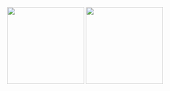 <!--### Hi there 👋-->

<div align="center">
<img height="180em" src="https://github-readme-stats.vercel.app/api?username=A-Bartolomeu&show_icons=true&include_all_commits=true&ring_color=703ee5&title_color=5215fc&text_color=262552&icon_color=703ee5"/>
<img height="180em" src="https://github-readme-stats.vercel.app/api/top-langs/?username=A-Bartolomeu&layout=compact&title_color=5215fc&text_color=262552&text_bold=true"/>
</div>



<!--
**A-Bartolomeu/A-Bartolomeu** is a ✨ _special_ ✨ repository because its `README.md` (this file) appears on your GitHub profile.

Here are some ideas to get you started:

- 🔭 I’m currently working on ...
- 🌱 I’m currently learning ...
- 👯 I’m looking to collaborate on ...
- 🤔 I’m looking for help with ...
- 💬 Ask me about ...
- 📫 How to reach me: ...
- 😄 Pronouns: ...
- ⚡ Fun fact: ...
-->
